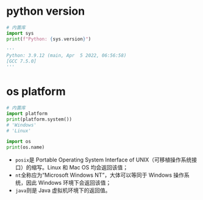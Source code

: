 # python version

```python
# 内置库
import sys
print(f"Python: {sys.version}")

'''
Python: 3.9.12 (main, Apr  5 2022, 06:56:58) 
[GCC 7.5.0]
'''
```

# os platform
```python
# 内置库
import platform
print(platform.system())
# 'Windows'
# 'Linux'
```
```python
import os
print(os.name)
```
- `posix`是 Portable Operating System Interface of UNIX（可移植操作系统接口）的缩写。Linux 和 Mac OS 均会返回该值；
- `nt`全称应为“Microsoft Windows NT”，大体可以等同于 Windows 操作系统，因此 Windows 环境下会返回该值；
- `java`则是 Java 虚拟机环境下的返回值。